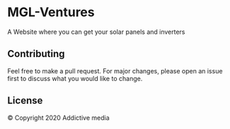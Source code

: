# MGL-Ventures
A Website where you can get your solar panels and inverters

## Contributing
Feel free to make a pull request. For major changes, please open an issue first to discuss what you would like to change.

## License
© Copyright 2020 Addictive media
